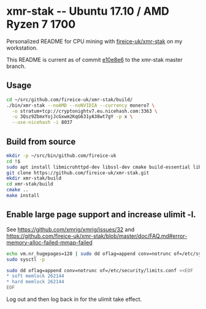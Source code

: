 # xmr-stak -- Ubuntu 17.10 / AMD Ryzen 7 1700

Personalized README for CPU mining with [fireice-uk/xmr-stak](https://github.com/fireice-uk/xmr-stak) on my workstation.

This README is current as of commit [e10e8e6](https://github.com/ctsrc/xmr-stak/commit/e10e8e67492cf3118af8b7d7609937e85e572305) to the xmr-stak master branch.

## Usage

```sh
cd ~/src/github.com/fireice-uk/xmr-stak/build/
./bin/xmr-stak --noAMD --noNVIDIA --currency monero7 \
  -o stratum+tcp://cryptonightv7.eu.nicehash.com:3363 \
  -u 3Qsz9ZbmxYojJcGxwm2KqG631yA38wt7gY -p x \
  --use-nicehash -i 8037
```

## Build from source

```bash
mkdir -p ~/src/bin/github.com/fireice-uk
cd !$
sudo apt install libmicrohttpd-dev libssl-dev cmake build-essential libhwloc-dev
git clone https://github.com/fireice-uk/xmr-stak.git
mkdir xmr-stak/build
cd xmr-stak/build
cmake ..
make install
```

## Enable large page support and increase ulimit -l.

See https://github.com/xmrig/xmrig/issues/32 and
https://github.com/fireice-uk/xmr-stak/blob/master/doc/FAQ.md#error-memory-alloc-failed-mmap-failed

```bash
echo vm.nr_hugepages=128 | sudo dd oflag=append conv=notrunc of=/etc/sysctl.conf
sudo sysctl -p

sudo dd oflag=append conv=notrunc of=/etc/security/limits.conf <<EOF
* soft memlock 262144
* hard memlock 262144
EOF
```

Log out and then log back in for the ulimit take effect.
